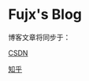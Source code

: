 # Fujx's Blog

博客文章将同步于：

[CSDN](https://blog.csdn.net/qq_36622751)

[知乎](https://www.zhihu.com/people/fu-jing-xuan-60/posts)